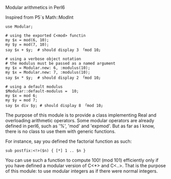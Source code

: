 Modular arithmetics in Perl6

Inspired from P5´s Math::ModInt

    use Modular;

    # using the exported C<mod> functin
    my $x = mod(6, 10);
    my $y = mod(7, 10);
    say $x + $y;  # should display 3 「mod 10」

    # using a verbose object notation
    # the modulus must be passed as a named argument
    my $x = Modular.new: 6, :modulus(10);
    my $x = Modular.new: 7, :modulus(10);
    say $x * $y;  # should display 2 「mod 10」

    # using a default modulus
    $Modular::default-modulus =  10;
    my $x = mod 6;
    my $y = mod 7;
    say $x div $y; # should display 8 「mod 10」


The purpose of this module is to provide a class implementing Real and
overloading arithmetic operators.  Some modular operators are already defined
in perl6, such as '%', 'mod' and 'expmod'.  But as far as I know, there is no
class to use them with generic functions.

For instance, say you defined the factorial function as such:

    sub postfix:<!>($n) { [*] 1 .. $n }

You can use such a function to compute 100! (mod 101) efficiently only
if you have defined a modular version of C<*> and C<..>.  That is the purpose
of this module:  to use modular integers as if there were normal integers.
